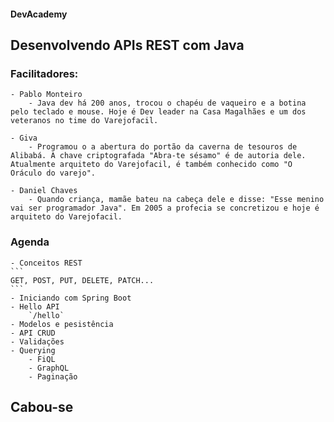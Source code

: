 #### DevAcademy 


## Desenvolvendo APIs REST com Java



### Facilitadores:

    - Pablo Monteiro
        - Java dev há 200 anos, trocou o chapéu de vaqueiro e a botina pelo teclado e mouse. Hoje é Dev leader na Casa Magalhães e um dos veteranos no time do Varejofacil.

    - Giva
        - Programou o a abertura do portão da caverna de tesouros de Alibabá. A chave criptografada "Abra-te sésamo" é de autoria dele. Atualmente arquiteto do Varejofacil, é também conhecido como "O Oráculo do varejo".
    
    - Daniel Chaves
        - Quando criança, mamãe bateu na cabeça dele e disse: "Esse menino vai ser programador Java". Em 2005 a profecia se concretizou e hoje é arquiteto do Varejofacil.


### Agenda
    - Conceitos REST
    ```
    GET, POST, PUT, DELETE, PATCH...
    ```
    - Iniciando com Spring Boot
    - Hello API
        `/hello`
    - Modelos e pesistência
    - API CRUD
    - Validações
    - Querying
        - FiQL
        - GraphQL
        - Paginação
    

## Cabou-se